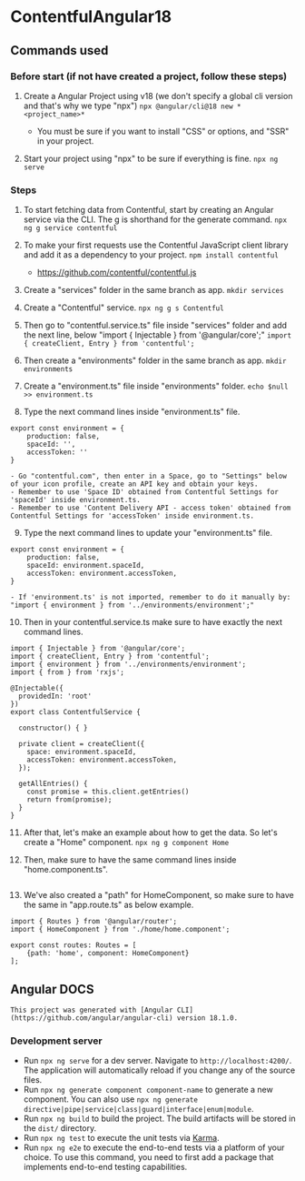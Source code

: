 # ContentfulAngular18

## Commands used
### Before start (if not have created a project, follow these steps)
1. Create a Angular Project using v18 (we don't specify a global cli version and that's why we type "npx")
``npx @angular/cli@18 new *<project_name>*``
    - You must be sure if you want to install "CSS" or options, and "SSR" in your project.

2. Start your project using "npx" to be sure if everything is fine.
``npx ng serve``

### Steps
1. To start fetching data from Contentful, start by creating an Angular service via the CLI. The g is shorthand for the generate command.
``npx ng g service contentful``

2. To make your first requests use the Contentful JavaScript client library and add it as a dependency to your project.
``npm install contentful``
    - https://github.com/contentful/contentful.js

3. Create a "services" folder in the same branch as app.
``mkdir services``

4. Create a "Contentful" service.
``npx ng g s Contentful``

5. Then go to "contentful.service.ts" file inside "services" folder and add the next line, below "import { Injectable } from '@angular/core';"
``import { createClient, Entry } from 'contentful';``

6. Then create a "environments" folder in the same branch as app.
``mkdir environments``

7. Create a "environment.ts" file inside "environments" folder.
``echo $null >> environment.ts``

8. Type the next command lines inside "environment.ts" file.
```
export const environment = {
    production: false,
    spaceId: '',
    accessToken: ''
}
```
    - Go "contentful.com", then enter in a Space, go to "Settings" below of your icon profile, create an API key and obtain your keys.
    - Remember to use 'Space ID' obtained from Contentful Settings for 'spaceId' inside environment.ts.
    - Remember to use 'Content Delivery API - access token' obtained from Contentful Settings for 'accessToken' inside environment.ts.

9. Type the next command lines to update your "environment.ts" file.
```
export const environment = {
    production: false,
    spaceId: environment.spaceId,
    accessToken: environment.accessToken,
}
```
    - If 'environment.ts' is not imported, remember to do it manually by: "import { environment } from '../environments/environment';" 

10. Then in your contentful.service.ts make sure to have exactly the next command lines.
```
import { Injectable } from '@angular/core';
import { createClient, Entry } from 'contentful';
import { environment } from '../environments/environment';
import { from } from 'rxjs';

@Injectable({
  providedIn: 'root'
})
export class ContentfulService {

  constructor() { }

  private client = createClient({
    space: environment.spaceId,
    accessToken: environment.accessToken,
  });

  getAllEntries() {
    const promise = this.client.getEntries()
    return from(promise);
  }
}
```

11. After that, let's make an example about how to get the data. So let's create a "Home" component.
``npx ng g component Home``

12. Then, make sure to have the same command lines inside "home.component.ts".
```

```

13. We've also created a "path" for HomeComponent, so make sure to have the same in "app.route.ts" as below example.
```
import { Routes } from '@angular/router';
import { HomeComponent } from './home/home.component';

export const routes: Routes = [
    {path: 'home', component: HomeComponent}
];

```

## Angular DOCS
``This project was generated with [Angular CLI](https://github.com/angular/angular-cli) version 18.1.0.``
### Development server
* Run `npx ng serve` for a dev server. Navigate to `http://localhost:4200/`. The application will automatically reload if you change any of the source files.
* Run `npx ng generate component component-name` to generate a new component. You can also use `npx ng generate directive|pipe|service|class|guard|interface|enum|module`.
* Run `npx ng build` to build the project. The build artifacts will be stored in the `dist/` directory.
* Run `npx ng test` to execute the unit tests via [Karma](https://karma-runner.github.io).
* Run `npx ng e2e` to execute the end-to-end tests via a platform of your choice. To use this command, you need to first add a package that implements end-to-end testing capabilities.
